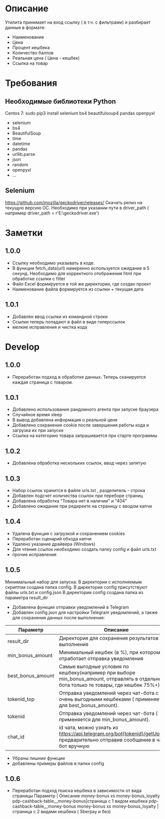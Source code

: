 # Описание
Утилита принимает на вход ссылку ( в т.ч. с фильтрами) и разбирает данные в формате:
- Наименование
- Цена 
- Процент кешбека 
- Количество баллов 
- Реальная цена ( Цена - кешбек) 
- Ссылка на товар

# Требования
## Необходимые библиотеки Python
Centos 7:
sudo pip3 install selenium bs4 beautifulsoup4 pandas openpyxl

 - selenium
 - bs4  
 - BeautifulSoup
 - time  
 - datetime  
 - pandas 
 - urllib.parse
 - json
 - random
 - openpyxl
 - ...

## Selenium 
https://github.com/mozilla/geckodriver/releases/
Скачать релиз на текущую версию ОС. Необходимо при указании пути в driver_path ( например driver_path = r'E:\\geckodriver.exe')
# Заметки
## 1.0.0
- Ссылку необходимо указывать в коде.
- В функции fetch_data(url) намеренно используется ожидание в 5 секунд. Необходимо для корректного отображения html при обработке ссылки с filter
- Файл Excel формируется в той же директории, где создан проект 
- Наименование файла формируется из ссылки + текущая дата
## 1.0.1
- Добавлен ввод ссылки из командной строки
- Ссылки теперь попадают в файл в виде гиперссылок
- мелкие исправления и чистка кода

# Develop
## 1.0.0
- Переработан подход в обработке данных. Теперь сканируется каждая страница с товаром.

## 1.0.1
- Добавлено использование рандомного агента при запуске браузера
- Случайное время sleep
- В вывод добавлена информация о реальной цене
- Добавлено сохранение cookie  после завершения работы кода и загрузка их при запуске
- Ссылка на категорию товара запрашивается при старте программы

## 1.0.2
- Добавлена обработка нескольких ссылок, ввод через запятую

## 1.0.3
- Набор ссылок хранится в файле urls.txt , разделитель - строка
- Добавлен подсчет количества ссылок при переборе страниц
- Добавлена обработка "Товара нет в наличии" и "404"
- Добавлено ожидание при редиректе на страницу с вводом капчи

## 1.0.4
- Удалена функция с загрузкой и сохранением cookies
- Переработан сценарий обхода капчи
- Удалено указание драйвера (Windows)
- Для чтения ссылок необходимо создать папку config и файл urls.txt
- прочие исправления

## 1.0.5
Минимальный набор для запуска:
В директории с исполняемым скриптом создана папка config.
В директории config присутствуют файлы urls.txt и config.json
В директории config создана папка из параметра result_dir
- Добавлена функция отправки уведомлений в Telegram
- Добавлен config.json для настройки Telegram уведомлений, а также для сохранения данных после выполнения:
 
Параметр | Описание | Пример
----------|----------|----------
| result_dir    | Директория для сохранения результатов выполнения   | "config/results_excel"   |
| min_bonus_amount    | Минимальный кешбек (в %), при котором отработает отправка уведомления  | "75"   |
| best_bonus_amount    | Самые выгодные условия по кешбеку(например при выборе min_bonus_amount, отправлять в отдельного бота только те товары, где кешбек 75%+)    | "75"   |
| tokenid_top    | Отправка уведомлений через чат-бота с очень выгодными кешбеками ( применяется для best_bonus_amount).   | "6441:AAGBVssAqa1S"   |
| tokenid    | Отправка уведомлений через чат-бота  ( применяется для min_bonus_amount).   | "6486:qAXASGBVz6s9UKs"   |
| chat_id    | id чата, можно узнать из https://api.telegram.org/bot{tokenid}/getUpdates, предварительно отправив сообщение в чат-бот вручную   | 329291   |
- Убраны лишние функции
- добавлены примеры файлов в папки config

## 1.0.6
- Переработан подход поиска кешбека в зависимости от вида страницы
Параметр | Описание 
money-bonus xs money-bonus_loyalty pdp-cashback-table__money-bonus|страница с 1 видом кешбека
pdp-cashback-table__money-bonus money-bonus xs money-bonus_loyalty | страница с 2 видами кешбека ( Sberpay и без)

